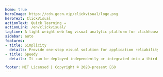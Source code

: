 ```yaml
---
home: true
heroImage: https://cdn.gocn.vip/clickvisual/logo.png
heroText: ClickVisual
actionText: Quick learning →
actionLink: /en/clickvisual/
tagline: A light weight web log visual analytic platform for clickhouse
sidebar: auto
features:
- title: Simplicity
  details: Provide one-stop visual solution for application reliability
- title: Speedy
  details: It can be deployed independently or integrated into a third-party system as a plug-in

footer: MIT Licensed | Copyright © 2020-present EGO
---
```


